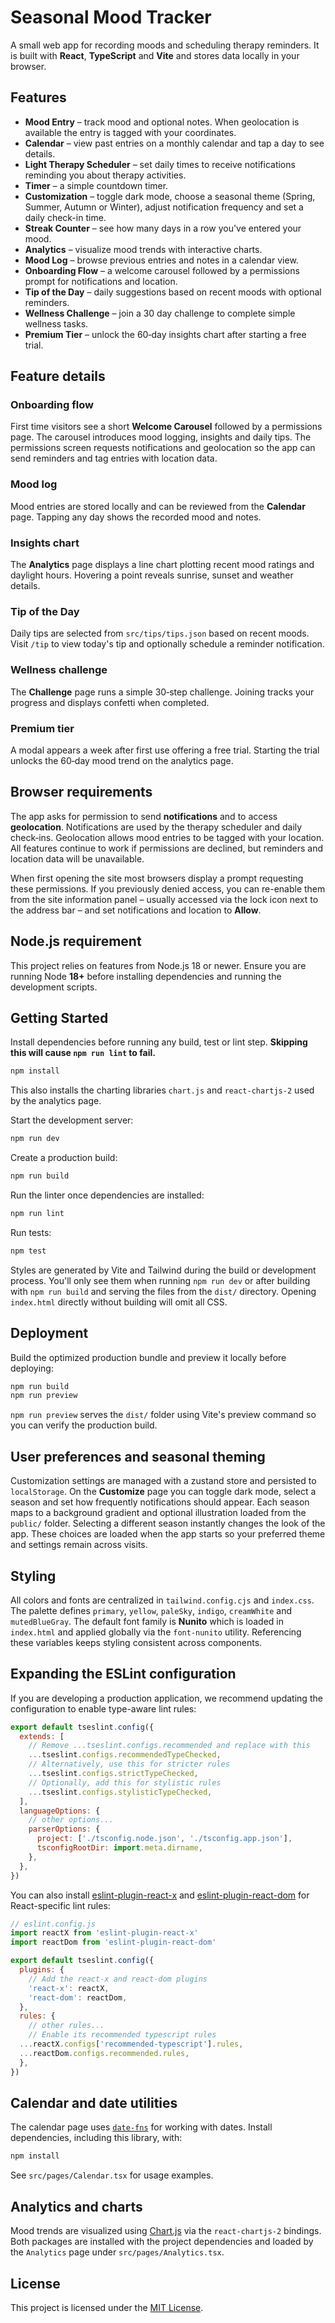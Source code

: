 # Seasonal Mood Tracker

A small web app for recording moods and scheduling therapy reminders. It is built
with **React**, **TypeScript** and **Vite** and stores data locally in your
browser.

## Features

- **Mood Entry** – track mood and optional notes.
  When geolocation is available the entry is tagged with your coordinates.
- **Calendar** – view past entries on a monthly calendar and tap a day to see
  details.
- **Light Therapy Scheduler** – set daily times to receive notifications reminding you
  about therapy activities.
- **Timer** – a simple countdown timer.
- **Customization** – toggle dark mode, choose a seasonal theme (Spring, Summer,
  Autumn or Winter), adjust notification frequency and set a daily check-in time.
- **Streak Counter** – see how many days in a row you've entered your mood.
- **Analytics** – visualize mood trends with interactive charts.
- **Mood Log** – browse previous entries and notes in a calendar view.
- **Onboarding Flow** – a welcome carousel followed by a permissions prompt for
  notifications and location.
- **Tip of the Day** – daily suggestions based on recent moods with optional
  reminders.
- **Wellness Challenge** – join a 30 day challenge to complete simple wellness
  tasks.
- **Premium Tier** – unlock the 60‑day insights chart after starting a free
  trial.

## Feature details

### Onboarding flow

First time visitors see a short **Welcome Carousel** followed by a
permissions page. The carousel introduces mood logging, insights and daily tips.
The permissions screen requests notifications and geolocation so the app can
send reminders and tag entries with location data.

### Mood log

Mood entries are stored locally and can be reviewed from the **Calendar** page.
Tapping any day shows the recorded mood and notes.

### Insights chart

The **Analytics** page displays a line chart plotting recent mood ratings and
daylight hours. Hovering a point reveals sunrise, sunset and weather details.

### Tip of the Day

Daily tips are selected from `src/tips/tips.json` based on recent moods. Visit
`/tip` to view today's tip and optionally schedule a reminder notification.

### Wellness challenge

The **Challenge** page runs a simple 30‑step challenge. Joining tracks your
progress and displays confetti when completed.

### Premium tier

A modal appears a week after first use offering a free trial. Starting the trial
unlocks the 60‑day mood trend on the analytics page.

## Browser requirements

The app asks for permission to send **notifications** and to access
**geolocation**. Notifications are used by the therapy scheduler and daily
check‑ins. Geolocation allows mood entries to be tagged with your location. All
features continue to work if permissions are declined, but reminders and
location data will be unavailable.

When first opening the site most browsers display a prompt requesting these
permissions. If you previously denied access, you can re-enable them from the
site information panel – usually accessed via the lock icon next to the address
bar – and set notifications and location to **Allow**.

## Node.js requirement

This project relies on features from Node.js 18 or newer. Ensure you are running
Node **18+** before installing dependencies and running the development scripts.

## Getting Started

Install dependencies before running any build, test or lint step. **Skipping this will cause `npm run lint` to fail.**

```bash
npm install
```

This also installs the charting libraries `chart.js` and `react-chartjs-2`
used by the analytics page.

Start the development server:

```bash
npm run dev
```

Create a production build:

```bash
npm run build
```

Run the linter once dependencies are installed:

```bash
npm run lint
```

Run tests:

```bash
npm test
```

Styles are generated by Vite and Tailwind during the build or development process.
You'll only see them when running `npm run dev` or after building with `npm run build`
and serving the files from the `dist/` directory. Opening `index.html` directly
without building will omit all CSS.

## Deployment

Build the optimized production bundle and preview it locally before deploying:

```bash
npm run build
npm run preview
```

`npm run preview` serves the `dist/` folder using Vite's preview command so you
can verify the production build.

## User preferences and seasonal theming

Customization settings are managed with a zustand store and persisted to
`localStorage`. On the **Customize** page you can toggle dark mode, select a
season and set how frequently notifications should appear. Each season maps to
a background gradient and optional illustration loaded from the `public/`
folder. Selecting a different season instantly changes the look of the app.
These choices are loaded when the app starts so your preferred theme and
settings remain across visits.

## Styling

All colors and fonts are centralized in `tailwind.config.cjs` and `index.css`.
The palette defines `primary`, `yellow`, `paleSky`, `indigo`, `creamWhite` and
`mutedBlueGray`. The default font family is **Nunito** which is loaded in
`index.html` and applied globally via the `font-nunito` utility. Referencing
these variables keeps styling consistent across components.

## Expanding the ESLint configuration

If you are developing a production application, we recommend updating the configuration to enable type-aware lint rules:

```js
export default tseslint.config({
  extends: [
    // Remove ...tseslint.configs.recommended and replace with this
    ...tseslint.configs.recommendedTypeChecked,
    // Alternatively, use this for stricter rules
    ...tseslint.configs.strictTypeChecked,
    // Optionally, add this for stylistic rules
    ...tseslint.configs.stylisticTypeChecked,
  ],
  languageOptions: {
    // other options...
    parserOptions: {
      project: ['./tsconfig.node.json', './tsconfig.app.json'],
      tsconfigRootDir: import.meta.dirname,
    },
  },
})
```

You can also install [eslint-plugin-react-x](https://github.com/Rel1cx/eslint-react/tree/main/packages/plugins/eslint-plugin-react-x) and [eslint-plugin-react-dom](https://github.com/Rel1cx/eslint-react/tree/main/packages/plugins/eslint-plugin-react-dom) for React-specific lint rules:

```js
// eslint.config.js
import reactX from 'eslint-plugin-react-x'
import reactDom from 'eslint-plugin-react-dom'

export default tseslint.config({
  plugins: {
    // Add the react-x and react-dom plugins
    'react-x': reactX,
    'react-dom': reactDom,
  },
  rules: {
    // other rules...
    // Enable its recommended typescript rules
  ...reactX.configs['recommended-typescript'].rules,
  ...reactDom.configs.recommended.rules,
  },
})
```

## Calendar and date utilities

The calendar page uses [`date-fns`](https://date-fns.org/) for working with
dates. Install dependencies, including this library, with:

```bash
npm install
```

See `src/pages/Calendar.tsx` for usage examples.

## Analytics and charts

Mood trends are visualized using [Chart.js](https://www.chartjs.org/) via the
`react-chartjs-2` bindings. Both packages are installed with the project
dependencies and loaded by the `Analytics` page under `src/pages/Analytics.tsx`.

## License

This project is licensed under the [MIT License](LICENSE).
